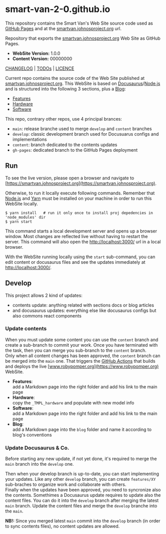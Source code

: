 # smart-van-2-0.github.io

This repository contains the Smart Van's Web Site source code used as [GitHub Pages](https://smart-van-2-0.github.io/)
and at the [smartvan.johnosproject.org](https://smartvan.johnosproject.org) url.

Repository that exports the [smartvan.johnosproject.org](https://smartvan.johnosproject.org)
Web Site as GitHub Pages.

* **WebSite Version:** 1.0.0
* **Content Version:** 00000000

[CHANGELOG](CHANGELOG.md) | [TODOs](TODOs.md) | [LICENCE](LICENCE.md)

Current repo contains the source code of the Web Site published at [smartvan.johnosproject.org](https://smartvan.johnosproject.org).
This WebSite is based on [Docusaurus](https://docusaurus.io/)/[Node.js](https://nodejs.org/en)
and is structured into the following 3 sections, plus a [Blog](https://smartvan.johnosproject.org/blog):

* [Features](https://smartvan.johnosproject.org/docs/category/features)
* [Hardware](https://smartvan.johnosproject.org/docs/category/hardware)
* [Software](https://smartvan.johnosproject.org/docs/category/software)

This repo, contrary other repos, use 4 principal brances:
* `main`: release branche used to merge `develop` and `content` branches
* `develop`: classic development branch used for Docusuarus configs and implementations
* `content`: branch dedicated to the contents updates
* `gh-pages`: dedicated branch to the GitHub Pages deployment


## Run

To see the live version, please open a browser and navigate to [https://smartvan.johnosproject.org](https://smartvan.johnosproject.org).

Otherwise, to run it locally execute following commands. Remember that [Node.js](https://nodejs.org/en)
and [Yarn](https://yarnpkg.com/) must be installed on your machine in order to
run this WebSite locally.

```shell
$ yarn install   # run it only once to install proj depedencies in 'node_modules' dir
$ yarn start
```

This command starts a local development server and opens up a browser window.
Most changes are reflected live without having to restart the server.
This command will also open the [http://localhost:3000/](http://localhost:3000/)
url in a local browser.

With the WebSite running locally using the `start` sub-command, you can edit
content or docusaurus files and see the updates immediately at [http://localhost:3000/](http://localhost:3000/).

## Develop

This project allows 2 kind of updates:
* contents update: anything related with sections docs or blog articles
* and docusaurus updates: everything else like docusaurus configs but also commons react components

### Update contents

When you must update some content you can use the `content` branch and create a
sub-branch to commit your work. Once you have terminated with the task, then you
can merge you sub-branch to the `content` branch.<br/>
Only when all content changes has been approved, the `content` branch can be
merged into the `main` one. That triggers the [GitHub Actions](https://github.com/robypomper/robypomper.github.io/actions)
that builds and deploys the live [www.robypomper.org](https://www.robypomper.org)
WebSite.

* **Features**:<br />
  add a Markdown page into the right folder and add his link to the main
  <MapFeature /> page
* **Hardware**:<br />
  copy the `_TMPL_hardware` and populate with new model info
* **Software**:<br />
  add a Markdown page into the right folder and add his link to the main
  <MapSoftware /> page
* **Blog**:<br />
  add a Markdown page into the `blog` folder and name it according to
  blog's conventions
  

### Update Docusaurus & Co.

Before starting any new update, if not yet done, it's required to merge the
`main` branch into the `develop` one.

Then when your develop branch is up-to-date, you can start implementing your
updates. Like any other `develop` branch, you can create `features/XY` sub-braches
to organize work and collaborate with others.<br/>
Finally when the updates have been approved, you need to syncronize also the
contents. Somethimes a Docusaurus update requires to update also the content files.
You can do it into the `develop` branch after merging the latest `main` branch.
Update the content files and merge the `develop` branche into the `main`.

**NB!:** Since you merged latest `main` commit into the `develop` branch (in order
to sync contents files), no content updates are allowed.
